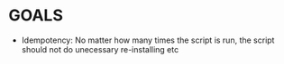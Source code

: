 # GOALS

* Idempotency: No matter how many times the script is run, the script should not do unecessary re-installing etc

